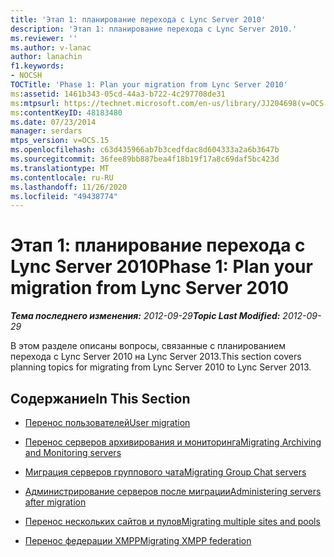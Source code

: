 ```yaml
---
title: 'Этап 1: планирование перехода с Lync Server 2010'
description: 'Этап 1: планирование перехода с Lync Server 2010.'
ms.reviewer: ''
ms.author: v-lanac
author: lanachin
f1.keywords:
- NOCSH
TOCTitle: 'Phase 1: Plan your migration from Lync Server 2010'
ms:assetid: 1461b343-05cd-44a3-b722-4c297708de31
ms:mtpsurl: https://technet.microsoft.com/en-us/library/JJ204698(v=OCS.15)
ms:contentKeyID: 48183480
ms.date: 07/23/2014
manager: serdars
mtps_version: v=OCS.15
ms.openlocfilehash: c63d435966ab7b3cedfdac8d604333a2a6b3647b
ms.sourcegitcommit: 36fee89bb887bea4f18b19f17a8c69daf5bc423d
ms.translationtype: MT
ms.contentlocale: ru-RU
ms.lasthandoff: 11/26/2020
ms.locfileid: "49438774"
---
```

# <a name="phase-1-plan-your-migration-from-lync-server-2010"></a><span data-ttu-id="53b2e-103">Этап 1: планирование перехода с Lync Server 2010</span><span class="sxs-lookup"><span data-stu-id="53b2e-103">Phase 1: Plan your migration from Lync Server 2010</span></span>

<div data-xmlns="http://www.w3.org/1999/xhtml">

<div class="topic" data-xmlns="http://www.w3.org/1999/xhtml" data-msxsl="urn:schemas-microsoft-com:xslt" data-cs="https://msdn.microsoft.com/">

<div data-asp="https://msdn2.microsoft.com/asp">



</div>

<div id="mainSection">

<div id="mainBody"><span data-ttu-id="53b2e-104">

<span> </span></span><span class="sxs-lookup"><span data-stu-id="53b2e-104">

<span> </span></span></span>

<span data-ttu-id="53b2e-105">_**Тема последнего изменения:** 2012-09-29_</span><span class="sxs-lookup"><span data-stu-id="53b2e-105">_**Topic Last Modified:** 2012-09-29_</span></span>

<span data-ttu-id="53b2e-106">В этом разделе описаны вопросы, связанные с планированием перехода с Lync Server 2010 на Lync Server 2013.</span><span class="sxs-lookup"><span data-stu-id="53b2e-106">This section covers planning topics for migrating from Lync Server 2010 to Lync Server 2013.</span></span>

<div>

## <a name="in-this-section"></a><span data-ttu-id="53b2e-107">Содержание</span><span class="sxs-lookup"><span data-stu-id="53b2e-107">In This Section</span></span>

  - [<span data-ttu-id="53b2e-108">Перенос пользователей</span><span class="sxs-lookup"><span data-stu-id="53b2e-108">User migration</span></span>](user-migration.md)

  - [<span data-ttu-id="53b2e-109">Перенос серверов архивирования и мониторинга</span><span class="sxs-lookup"><span data-stu-id="53b2e-109">Migrating Archiving and Monitoring servers</span></span>](migrating-archiving-and-monitoring-servers.md)

  - [<span data-ttu-id="53b2e-110">Миграция серверов группового чата</span><span class="sxs-lookup"><span data-stu-id="53b2e-110">Migrating Group Chat servers</span></span>](migrating-group-chat-servers.md)

  - [<span data-ttu-id="53b2e-111">Администрирование серверов после миграции</span><span class="sxs-lookup"><span data-stu-id="53b2e-111">Administering servers after migration</span></span>](administering-servers-after-migration.md)

  - [<span data-ttu-id="53b2e-112">Перенос нескольких сайтов и пулов</span><span class="sxs-lookup"><span data-stu-id="53b2e-112">Migrating multiple sites and pools</span></span>](migrating-multiple-sites-and-pools.md)

  - [<span data-ttu-id="53b2e-113">Перенос федерации XMPP</span><span class="sxs-lookup"><span data-stu-id="53b2e-113">Migrating XMPP federation</span></span>](migrating-xmpp-federation.md)

<span data-ttu-id="53b2e-114"></div>

</div>

<span> </span>

</div>

</div>

</span><span class="sxs-lookup"><span data-stu-id="53b2e-114"></div>

</div>

<span> </span>

</div>

</div>

</span></span></div>

